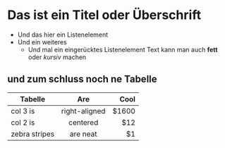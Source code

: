 Das ist ein Titel oder Überschrift
==================================

* Und das hier ein Listenelement
* Und ein weiteres
  * Und mal ein eingerücktes Listenelement
Text kann man auch **fett** oder *kursiv* machen

## und zum schluss noch ne Tabelle
| Tabelle        | Are           | Cool  |
| -------------  |:-------------:| -----:|
| col 3 is       | right-aligned | $1600 |
| col 2 is       | centered      |   $12 |
| zebra stripes  | are neat      |    $1 |
